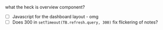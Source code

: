 what the heck is overview component?
- [ ] Javascript for the dashboard layout - omg
- [ ] Does 300 in `setTimeout(TB.refresh.query, 300)` fix flickering of notes?
